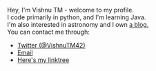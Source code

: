 Hey, I'm Vishnu TM - welcome to my profile.\
I code primarily in python, and I'm learning Java.\
I'm also interested in astronomy and I own <a href="thecalloftheuniverse.wordpress.com">a blog.</a>\
You can contact me through:
* <a href="https://twitter.com/vishnutm42">Twitter (@VishnuTM42)</a>
* <a href="mailto:vishnutm1000@gmail.com">Email</a>
* <a href="https://linktr.ee/vishnutm">Here's my linktree</a>
